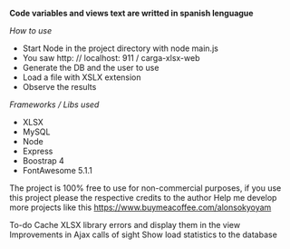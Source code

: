 **Code variables and views text are writted in spanish lenguague**

*How to use*
- Start Node in the project directory with node main.js
- You saw http: // localhost: 911 / carga-xlsx-web
- Generate the DB and the user to use
- Load a file with XSLX extension
- Observe the results

*Frameworks / Libs used*
* XLSX 
* MySQL
* Node 
* Express
* Boostrap 4
* FontAwesome 5.1.1

The project is 100% free to use for non-commercial purposes, if you use this project please the respective credits to the author
Help me develop more projects like this
https://www.buymeacoffee.com/alonsokyoyam

To-do
Cache XLSX library errors and display them in the view
Improvements in Ajax calls of sight
Show load statistics to the database
